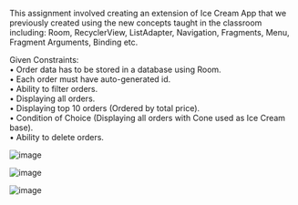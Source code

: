 This assignment involved creating an extension of Ice Cream App that we previously created using the new concepts taught in the classroom including: Room, RecyclerView, ListAdapter, Navigation, Fragments, Menu, Fragment Arguments, Binding etc.

Given Constraints:\
•	Order data has to be stored in a database using Room.\
•	Each order must have auto-generated id.\
•	Ability to filter orders.\
•	Displaying all orders.\
•	Displaying top 10 orders (Ordered by total price).\
•	Condition of Choice (Displaying all orders with Cone used as Ice Cream base).\
•	Ability to delete orders. 

![image](https://user-images.githubusercontent.com/90479242/211159425-d3536ae9-a438-46e9-9e8f-514c09118804.png)

![image](https://user-images.githubusercontent.com/90479242/211159410-d8cd8403-1398-4c65-aff7-d61085f18691.png)

![image](https://user-images.githubusercontent.com/90479242/211159428-73a6480d-820c-4028-946e-077f33d1c51a.png)

